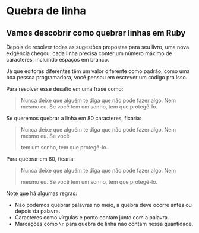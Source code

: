# Quebra de linha
## Vamos descobrir como quebrar linhas em Ruby

Depois de resolver todas as sugestões propostas para seu livro, uma nova exigência chegou:
cada linha precisa conter um número máximo de caracteres, incluindo espaços em branco.
 
Já que editoras diferentes têm um valor diferente como padrão, como uma boa pessoa programadora, você pensou em escrever um código pra isso. 
 
Para resolver esse desafio em uma frase como:
 
> Nunca deixe que alguém te diga que não pode fazer algo. Nem mesmo eu. Se você
> tem um sonho, tem que protegê-lo.
 
Se queremos quebrar a linha em 80 caracteres, ficaria:
 
> Nunca deixe que alguém te diga que não pode fazer algo. Nem mesmo eu. Se você
>
> tem um sonho, tem que protegê-lo.
 
Para quebrar em 60, ficaria:
 
> Nunca deixe que alguém te diga que não pode fazer algo. Nem
>
> mesmo eu. Se você tem um sonho, tem que protegê-lo.
 
Note que há algumas regras:
 
- Não podemos quebrar palavras no meio, a quebra deve ocorre antes ou depois da palavra.
- Caracteres como vírgulas e ponto contam junto com a palavra.
- Marcações como `\n` para quebra de linha não contam nessa quantidade.